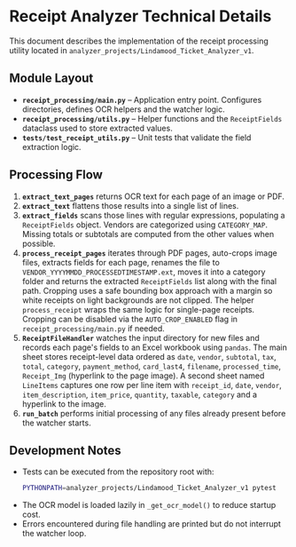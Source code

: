 # Receipt Analyzer Technical Details

This document describes the implementation of the receipt processing utility located in `analyzer_projects/Lindamood_Ticket_Analyzer_v1`.

## Module Layout
- **`receipt_processing/main.py`** – Application entry point. Configures directories, defines OCR helpers and the watcher logic.
- **`receipt_processing/utils.py`** – Helper functions and the `ReceiptFields` dataclass used to store extracted values.
- **`tests/test_receipt_utils.py`** – Unit tests that validate the field extraction logic.

## Processing Flow
1. **`extract_text_pages`** returns OCR text for each page of an image or PDF.
2. **`extract_text`** flattens those results into a single list of lines.
3. **`extract_fields`** scans those lines with regular expressions, populating a `ReceiptFields` object. Vendors are categorized using `CATEGORY_MAP`. Missing totals or subtotals are computed from the other values when possible.
4. **`process_receipt_pages`** iterates through PDF pages, auto-crops image files, extracts fields for each page, renames the file to `VENDOR_YYYYMMDD_PROCESSEDTIMESTAMP.ext`, moves it into a category folder and returns the extracted `ReceiptFields` list along with the final path. Cropping uses a safe bounding box approach with a margin so white receipts on light backgrounds are not clipped. The helper `process_receipt` wraps the same logic for single-page receipts. Cropping can be disabled via the ``AUTO_CROP_ENABLED`` flag in `receipt_processing/main.py` if needed.
5. **`ReceiptFileHandler`** watches the input directory for new files and records each page's fields to an Excel workbook using `pandas`. The main sheet stores receipt-level data ordered as `date`, `vendor`, `subtotal`, `tax`, `total`, `category`, `payment_method`, `card_last4`, `filename`, `processed_time`, `Receipt_Img` (hyperlink to the page image). A second sheet named `LineItems` captures one row per line item with `receipt_id`, `date`, `vendor`, `item_description`, `item_price`, `quantity`, `taxable`, `category` and a hyperlink to the image.
6. **`run_batch`** performs initial processing of any files already present before the watcher starts.

## Development Notes
- Tests can be executed from the repository root with:
  ```bash
  PYTHONPATH=analyzer_projects/Lindamood_Ticket_Analyzer_v1 pytest
  ```
- The OCR model is loaded lazily in `_get_ocr_model()` to reduce startup cost.
- Errors encountered during file handling are printed but do not interrupt the watcher loop.

